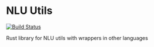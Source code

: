 # NLU Utils

[![Build Status](https://jenkins2.snips.ai/buildStatus/icon?job=SDK/nlu-utils/master)](https://jenkins2.snips.ai/job/SDK/job/nlu-utils/view/Branches/job/master)

Rust library for NLU utils with wrappers in other languages
